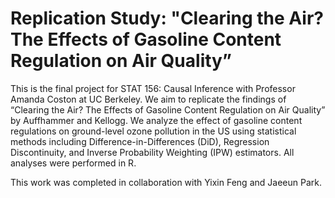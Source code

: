 # Replication Study: "Clearing the Air? The Effects of Gasoline Content Regulation on Air Quality”

This is the final project for STAT 156: Causal Inference with Professor Amanda Coston at UC Berkeley. We aim to replicate the findings of “Clearing the Air? The Effects of Gasoline Content Regulation on Air Quality” by Auffhammer and Kellogg. We analyze the effect of gasoline content regulations on ground-level ozone pollution in the US using statistical methods including Difference-in-Differences (DiD), Regression Discontinuity, and Inverse Probability Weighting (IPW) estimators. All analyses were performed in R.

This work was completed in collaboration with Yixin Feng and Jaeeun Park. 
